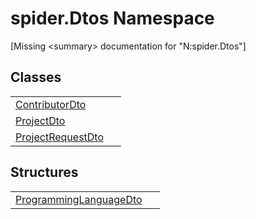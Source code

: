 # spider.Dtos Namespace


\[Missing &lt;summary&gt; documentation for "N:spider.Dtos"\]



## Classes
<table>
<tr>
<td><a href="ab468317-fcd5-aacc-a639-7b5dc9551899">ContributorDto</a></td>
<td> </td></tr>
<tr>
<td><a href="7153ffa9-75d9-d756-b8b0-dace1841bf5b">ProjectDto</a></td>
<td> </td></tr>
<tr>
<td><a href="12393ff2-f4e8-f895-f359-5363e9206efc">ProjectRequestDto</a></td>
<td> </td></tr>
</table>

## Structures
<table>
<tr>
<td><a href="b33e2502-928c-ce84-7fd4-d1f443714227">ProgrammingLanguageDto</a></td>
<td> </td></tr>
</table>